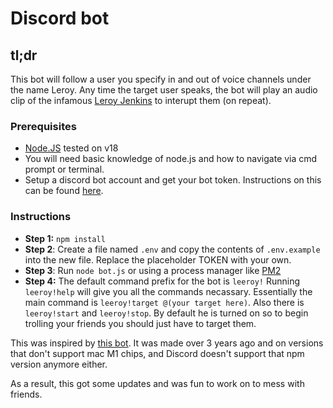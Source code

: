 # Discord bot 

## tl;dr
This bot will follow a user you specify in and out of voice channels under the name Leroy. Any time the target user speaks, the bot will play an audio clip of the infamous [Leroy Jenkins](https://www.youtube.com/watch?v=mLyOj_QD4a4) to interupt them (on repeat).



### **Prerequisites**

- [Node.JS](https://nodejs.org/en/) tested on v18
- You will need basic knowledge of node.js and how to navigate via cmd prompt or terminal.
- Setup a discord bot account and get your bot token. Instructions on this can be found [here](https://discordjs.guide/preparations/setting-up-a-bot-application.html#keeping-your-token-safe).

### **Instructions**
- **Step 1:** `npm install`
- **Step 2**: Create a file named `.env` and copy the contents of `.env.example` into the new file. Replace the placeholder TOKEN with your own.
- **Step 3**: Run `node bot.js` or using a process manager like [PM2](https://www.npmjs.com/package/pm2)
- **Step 4:** The default command prefix for the bot is `leeroy!` Running `leeroy!help` will give you all the commands necassary. Essentially the main command is `leeroy!target @(your target here)`. Also there is `leeroy!start` and `leeroy!stop`. By default he is turned on so to begin trolling your friends you should just have to target them.

This was inspired by [this bot](https://github.com/aaronr5tv/DonnieThornberryBot.git). It was made over 3 years ago and on versions that don't support mac M1 chips, and Discord doesn't support that npm version anymore either.

As a result, this got some updates and was fun to work on to mess with friends.

